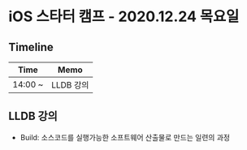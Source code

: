 # iOS 스타터 캠프 - 2020.12.24 목요일

## Timeline

Time          | Memo 
------------- | ------
14:00 ~  | LLDB 강의


## LLDB 강의

- Build: 소스코드를 실행가능한 소프트웨어 산출물로 만드는 일련의 과정